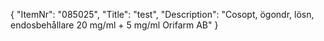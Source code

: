 {
  "ItemNr": "085025",
  "Title": "test",
  "Description": "Cosopt, ögondr, lösn, endosbehållare 20 mg/ml + 5 mg/ml Orifarm AB"
}